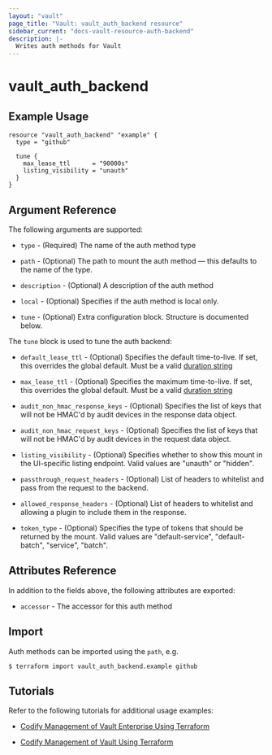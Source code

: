```yaml
---
layout: "vault"
page_title: "Vault: vault_auth_backend resource"
sidebar_current: "docs-vault-resource-auth-backend"
description: |-
  Writes auth methods for Vault
---
```


# vault\_auth\_backend


## Example Usage

```hcl
resource "vault_auth_backend" "example" {
  type = "github"

  tune {
    max_lease_ttl      = "90000s"
    listing_visibility = "unauth"
  }
}
```

## Argument Reference

The following arguments are supported:

* `type` - (Required) The name of the auth method type

* `path` - (Optional) The path to mount the auth method — this defaults to the name of the type.

* `description` - (Optional) A description of the auth method

* `local` - (Optional) Specifies if the auth method is local only.

* `tune` - (Optional) Extra configuration block. Structure is documented below.

The `tune` block is used to tune the auth backend:

* `default_lease_ttl` - (Optional) Specifies the default time-to-live.
  If set, this overrides the global default.
  Must be a valid [duration string](https://golang.org/pkg/time/#ParseDuration)

* `max_lease_ttl` - (Optional) Specifies the maximum time-to-live.
  If set, this overrides the global default.
  Must be a valid [duration string](https://golang.org/pkg/time/#ParseDuration)

* `audit_non_hmac_response_keys` - (Optional) Specifies the list of keys that will
  not be HMAC'd by audit devices in the response data object.

* `audit_non_hmac_request_keys` - (Optional) Specifies the list of keys that will
  not be HMAC'd by audit devices in the request data object.

* `listing_visibility` - (Optional) Specifies whether to show this mount in
  the UI-specific listing endpoint. Valid values are "unauth" or "hidden".

* `passthrough_request_headers` - (Optional) List of headers to whitelist and
  pass from the request to the backend.

* `allowed_response_headers` - (Optional) List of headers to whitelist and allowing
  a plugin to include them in the response.

* `token_type` - (Optional) Specifies the type of tokens that should be returned by
  the mount. Valid values are "default-service", "default-batch", "service", "batch".

## Attributes Reference

In addition to the fields above, the following attributes are exported:

* `accessor` - The accessor for this auth method

## Import

Auth methods can be imported using the `path`, e.g.

```
$ terraform import vault_auth_backend.example github
```

## Tutorials 

Refer to the following tutorials for additional usage examples:

- [Codify Management of Vault Enterprise Using Terraform](https://learn.hashicorp.com/tutorials/vault/codify-mgmt-enterprise)

- [Codify Management of Vault Using Terraform](https://learn.hashicorp.com/tutorials/vault/codify-mgmt-oss)
